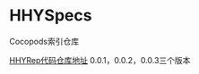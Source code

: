 # HHYSpecs
Cocopods索引仓库

[HHYRep代码仓库地址](https://github.com/HuiYouHua/HHYRep)  0.0.1，0.0.2，0.0.3三个版本
